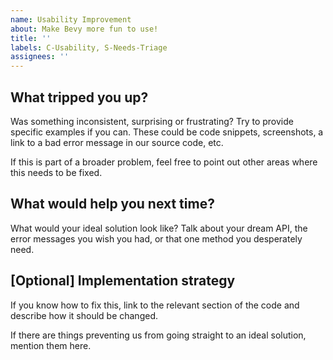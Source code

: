 ```yaml
---
name: Usability Improvement
about: Make Bevy more fun to use!
title: ''
labels: C-Usability, S-Needs-Triage
assignees: ''
---
```


## What tripped you up?

Was something inconsistent, surprising or frustrating?
Try to provide specific examples if you can.
These could be code snippets, screenshots, a link to a bad error message in our source code, etc.

If this is part of a broader problem, feel free to point out other areas where this needs to be fixed.

## What would help you next time?

What would your ideal solution look like?
Talk about your dream API, the error messages you wish you had, or that one method you desperately need.

## \[Optional\] Implementation strategy

If you know how to fix this, link to the relevant section of the code and describe how it should be changed.

If there are things preventing us from going straight to an ideal solution, mention them here.
